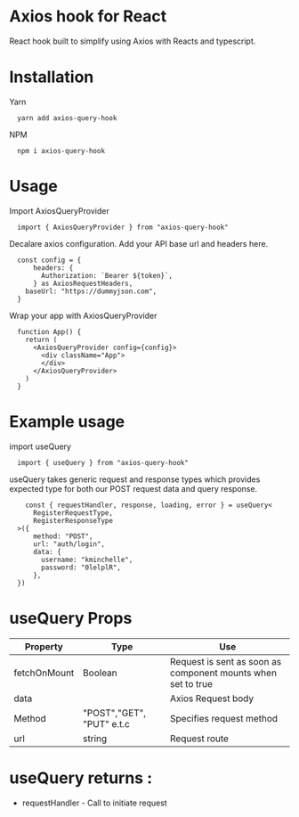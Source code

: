 # Axios hook for React

React hook built to simplify using Axios with Reacts and typescript. 

# Installation

  Yarn
  ```
    yarn add axios-query-hook
  ```
  NPM
  ```
    npm i axios-query-hook
  ```

# Usage
  Import AxiosQueryProvider 
  ```
    import { AxiosQueryProvider } from "axios-query-hook"
  ```
  Decalare axios configuration. Add your API base url and headers here.
  ```
    const config = {
        headers: {
          Authorization: `Bearer ${token}`,
        } as AxiosRequestHeaders,
      baseUrl: "https://dummyjson.com",
    }
  ```
  Wrap your app with AxiosQueryProvider
  ```
    function App() {
      return (
        <AxiosQueryProvider config={config}>
          <div className="App">
          </div>
        </AxiosQueryProvider>
      )
    }
  ```

# Example usage
  import useQuery 
  ```
    import { useQuery } from "axios-query-hook"
  ```

  useQuery takes generic request and response types which provides expected type for both our POST request data and query response. 
  ```
      const { requestHandler, response, loading, error } = useQuery<
        RegisterRequestType,
        RegisterResponseType
    >({
        method: "POST",
        url: "auth/login",
        data: {
          username: "kminchelle",
          password: "0lelplR",
        },
    })
  ```
# useQuery Props
  | Property      | Type          | Use         |
  | ------------- | ------------- | ------------|            
  | fetchOnMount  | Boolean       | Request is sent as soon as component mounts when set to true |
  | data          |               | Axios Request body |
  | Method        | "POST","GET", "PUT" e.t.c | Specifies request method |
  | url           | string        | Request route |
  

# useQuery returns :
  - requestHandler - Call to initiate request
  


